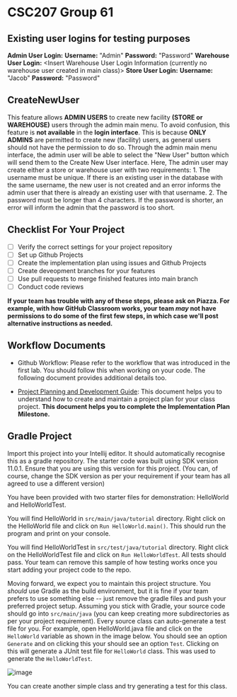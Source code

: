 # CSC207 Group 61 <Project Name>

<Basic introduction to project as a whole>
  
## Existing user logins for testing purposes
  **Admin User Login:**
  **Username:** "Admin" **Password:** "Password"
  **Warehouse User Login:**
  <Insert Warehouse User Login Information (currently no warehouse user created in main class)>
  **Store User Login:**
    **Username:** "Jacob" **Password:** "Password"

## CreateNewUser
This feature allows **ADMIN USERS** to create new facility **(STORE or WAREHOUSE)** users through the admin main menu. To avoid confusion, this feature is **not available** in the **login interface**. This is because **ONLY ADMINS** are permitted to create new (facility) users, as general users should not have the permission to do so. Through the admin main menu interface, the admin user will be able to select the "New User" button which will send them to the Create New User interface. Here, The admin user may create either a store or warehouse user with two requirements:
    1. The username must be unique. If there is an existing user in the database with the same username, the new user is not created and an error informs the admin user that there is already an existing user with that username.
    2. The password must be longer than 4 characters. If the password is shorter, an error will inform the admin that the password is too short.
## Checklist For Your Project
- [ ] Verify the correct settings for your project repository
- [ ] Set up Github Projects
- [ ] Create the implementation plan using issues and Github Projects
- [ ] Create deveopment branches for your features
- [ ] Use pull requests to merge finished features into main branch
- [ ] Conduct code reviews

**If your team has trouble with any of these steps, please ask on Piazza. For example, with how GitHub Classroom works, your team *may* not have permissions to do some of the first few steps, in which case we'll post alternative instructions as needed.**

## Workflow Documents

* Github Workflow: Please refer to the workflow that was introduced in the first lab. You should follow this when working on your code. The following document provides additional details too.

* [Project Planning and Development Guide](project_plan_dev.md): This document helps you to understand how to create and maintain a project plan for your class project. **This document helps you to complete the Implementation Plan Milestone.**

## Gradle Project
Import this project into your Intellij editor. It should automatically recognise this as a gradle repository.
The starter code was built using SDK version 11.0.1. Ensure that you are using this version for this project. (You can, of course, change the SDK version as per your requirement if your team has all agreed to use a different version)

You have been provided with two starter files for demonstration: HelloWorld and HelloWorldTest.

You will find HelloWorld in `src/main/java/tutorial` directory. Right click on the HelloWorld file and click on `Run HelloWorld.main()`.
This should run the program and print on your console.

You will find HelloWorldTest in `src/test/java/tutorial` directory. Right click on the HelloWorldTest file and click on `Run HelloWorldTest`.
All tests should pass. Your team can remove this sample of how testing works once you start adding your project code to the repo.

Moving forward, we expect you to maintain this project structure. You *should* use Gradle as the build environment, but it is fine if your team prefers to use something else -- just remove the gradle files and push your preferred project setup. Assuming you stick with Gradle, your source code should go into `src/main/java` (you can keep creating more subdirectories as per your project requirement). Every source class can auto-generate a test file for you. For example, open HelloWorld.java file and click on the `HelloWorld` variable as shown in the image below. You should see an option `Generate` and on clicking this your should see an option `Test`. Clicking on this will generate a JUnit test file for `HelloWorld` class. This was used to generate the `HelloWorldTest`.

![image](https://user-images.githubusercontent.com/5333020/196066655-d3c97bf4-fdbd-46b0-b6ae-aeb8dbcf351d.png)

You can create another simple class and try generating a test for this class.
